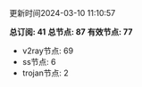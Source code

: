 更新时间2024-03-10 11:10:57

**总订阅: 41**
**总节点: 87**
**有效节点: 77**
- v2ray节点: 69
- ss节点: 6
- trojan节点: 2
